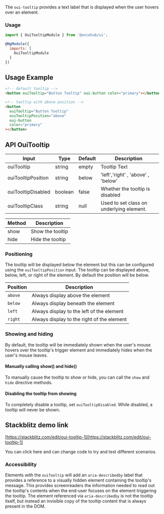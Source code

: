 The `oui-tooltip` provides a text label that is displayed when the user hovers
over an element.

### Usage

```js
import { OuiTooltipModule } from '@oncehub/ui';

@NgModule({
  imports: [
    OuiTooltipModule
  ]
})
```

## Usage Example

```html
<!-- default tooltip -->
<button ouiTooltip="Button Tooltip" oui-button color="primary"></button>

<!-- tooltip with above position -->
<button
  ouiTooltip="Button Tooltip"
  ouiTooltipPosition="above"
  oui-button
  color="primary"
></button>
```

## API OuiTooltip

| Input              | Type    | Default | Description                              |
| ------------------ | ------- | ------- | ---------------------------------------- |
| ouiTooltip         | string  | empty   | Tooltip Text                             |
| ouiTooltipPosition | string  | below   | 'left','right' , 'above' , 'below'       |
| ouiTooltipDisabled | boolean | false   | Whether the tooltip is disabled          |
| ouiTooltipClass    | string  | null    | Used to set class on underlying element. |

| Method | Description      |
| ------ | ---------------- |
| show   | Show the tooltip |
| hide   | Hide the tooltip |

### Positioning

The tooltip will be displayed below the element but this can be configured using the
`ouiTooltipPosition` input.
The tooltip can be displayed above, below, left, or right of the element. By default the position
will be below.

| Position | Description                                |
| -------- | ------------------------------------------ |
| `above`  | Always display above the element           |
| `below`  | Always display beneath the element         |
| `left`   | Always display to the left of the element  |
| `right`  | Always display to the right of the element |

### Showing and hiding

By default, the tooltip will be immediately shown when the user's mouse hovers over the tooltip's
trigger element and immediately hides when the user's mouse leaves.

#### Manually calling show() and hide()

To manually cause the tooltip to show or hide, you can call the `show` and `hide` directive methods.

#### Disabling the tooltip from showing

To completely disable a tooltip, set `ouiTooltipDisabled`. While disabled, a tooltip will never be
shown.

## Stackblitz demo link

[https://stackblitz.com/edit/oui-tooltip-1](https://stackblitz.com/edit/oui-tooltip-1)

You can click here and can change code to try and test different scenarios.

### Accessibility

Elements with the `ouiTooltip` will add an `aria-describedby` label that provides a reference
to a visually hidden element containing the tooltip's message. This provides screenreaders the
information needed to read out the tooltip's contents when the end-user focuses on the element
triggering the tooltip. The element referenced via `aria-describedby` is not the tooltip itself,
but instead an invisible copy of the tooltip content that is always present in the DOM.

